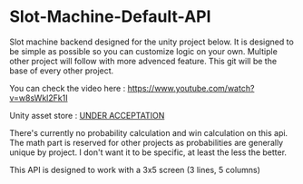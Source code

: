# Slot-Machine-Default-API
Slot machine backend designed for the unity project below. It is designed to be simple as possible so you can customize logic on your own. Multiple other project will follow with more advenced feature. This git will be the base of every  other project.

You can check the video here : https://www.youtube.com/watch?v=w8sWkl2Fk1I 

Unity asset store : [UNDER ACCEPTATION](https://assetstore.unity.com/packages/slug/289250)

There's currently no probability calculation and win calculation on this api. The math part is reserved for other projects as probabilities are generally unique by project. I don't want it to be specific, at least the less the better.



This API is designed to work with a 3x5 screen (3 lines, 5 columns)